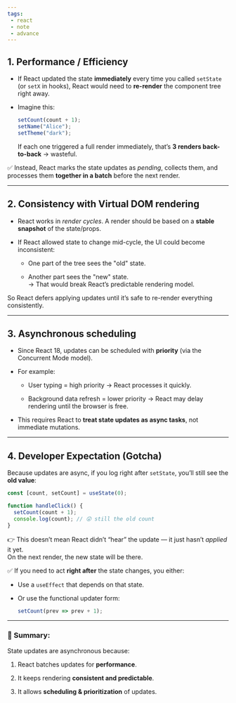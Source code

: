 ```yaml
---
tags: 
 - react
 - note
 - advance
---
```


## 1. **Performance / Efficiency**

- If React updated the state **immediately** every time you called `setState` (or `setX` in hooks), React would need to **re-render** the component tree right away.
    
- Imagine this:
    
    ```js
    setCount(count + 1);
    setName("Alice");
    setTheme("dark");
    ```
    
    If each one triggered a full render immediately, that’s **3 renders back-to-back** → wasteful.
    

✅ Instead, React marks the state updates as _pending_, collects them, and processes them **together in a batch** before the next render.

---

## 2. **Consistency with Virtual DOM rendering**

- React works in _render cycles_. A render should be based on a **stable snapshot** of the state/props.
    
- If React allowed state to change mid-cycle, the UI could become inconsistent:
    
    - One part of the tree sees the "old" state.
        
    - Another part sees the "new" state.  
        → That would break React’s predictable rendering model.
        

So React defers applying updates until it’s safe to re-render everything consistently.

---

## 3. **Asynchronous scheduling**

- Since React 18, updates can be scheduled with **priority** (via the Concurrent Mode model).
    
- For example:
    
    - User typing = high priority → React processes it quickly.
        
    - Background data refresh = lower priority → React may delay rendering until the browser is free.
        
- This requires React to **treat state updates as async tasks**, not immediate mutations.
    

---

## 4. **Developer Expectation (Gotcha)**

Because updates are async, if you log right after `setState`, you’ll still see the **old value**:

```js
const [count, setCount] = useState(0);

function handleClick() {
  setCount(count + 1);
  console.log(count); // 😲 still the old count
}
```

👉 This doesn’t mean React didn’t “hear” the update — it just hasn’t _applied_ it yet.  
On the next render, the new state will be there.

✅ If you need to act **right after** the state changes, you either:

- Use a `useEffect` that depends on that state.
    
- Or use the functional updater form:
    
    ```js
    setCount(prev => prev + 1);
    ```
    

---

### 🔑 Summary:

State updates are asynchronous because:

1. React batches updates for **performance**.
    
2. It keeps rendering **consistent and predictable**.
    
3. It allows **scheduling & prioritization** of updates.
    